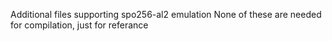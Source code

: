 Additional files supporting spo256-al2 emulation 
None of these are needed for compilation, just for referance
